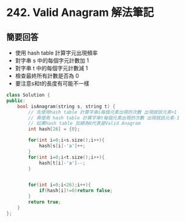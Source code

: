 # 242. Valid Anagram 解法筆記

## 簡要回答
- 使用 hash table 計算字元出現頻率
- 對字串 s 中的每個字元計數加 1
- 對字串 t 中的每個字元計數減 1
- 檢查最終所有計數是否為 0
- 要注意s和t的長度有可能不一樣

```cpp
class Solution {
public:
    bool isAnagram(string s, string t) {
        // 先使用hash table 計算字串s每個元素出現的次數 出現就該元素+1
        // 再使用 hash table 計算字串t每個元素出現的次數 出現就該元素-1
        // 如果hash table 加總為0代表是Valid Anagram
        int hash[26] = {0};

        for(int i=0;i<s.size();i++){
            hash[s[i]-'a']++;
        }
        for(int i=0;i<t.size();i++){
            hash[t[i]-'a']--;
        }


        for(int i=0;i<26);i++){
            if(hash[i]!=0)return false;
        }
        return true;
    }
};
```

